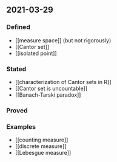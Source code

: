 ## 2021-03-29
### Defined
- [[measure space]] (but not rigorously)
- [[Cantor set]]
- [[isolated point]]
### Stated
- [[characterization of Cantor sets in R]]
- [[Cantor set is uncountable]]
- [[Banach-Tarski paradox]]
### Proved
### Examples
- [[counting measure]]
- [[discrete measure]]
- [[Lebesgue measure]]